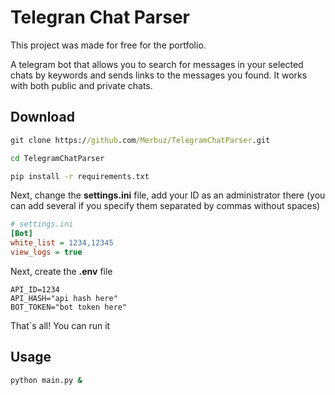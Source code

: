 # Telegran Chat Parser

This project was made for free for the portfolio.

A telegram bot that allows you to search for messages in your selected chats by keywords and sends links to the messages you found.
It works with both public and private chats.

## Download
```cmd
git clone https://github.com/Merbuz/TelegramChatParser.git
```
```cmd
cd TelegramChatParser
```
```cmd
pip install -r requirements.txt
```

Next, change the **settings.ini** file, add your ID as an administrator there (you can add several if you specify them separated by commas without spaces)
```ini
# settings.ini
[Bot]
white_list = 1234,12345
view_logs = true
```

Next, create the **.env** file
```.env
API_ID=1234
API_HASH="api hash here"
BOT_TOKEN="bot token here"
```

That`s all! You can run it

## Usage
```cmd
python main.py &
```
